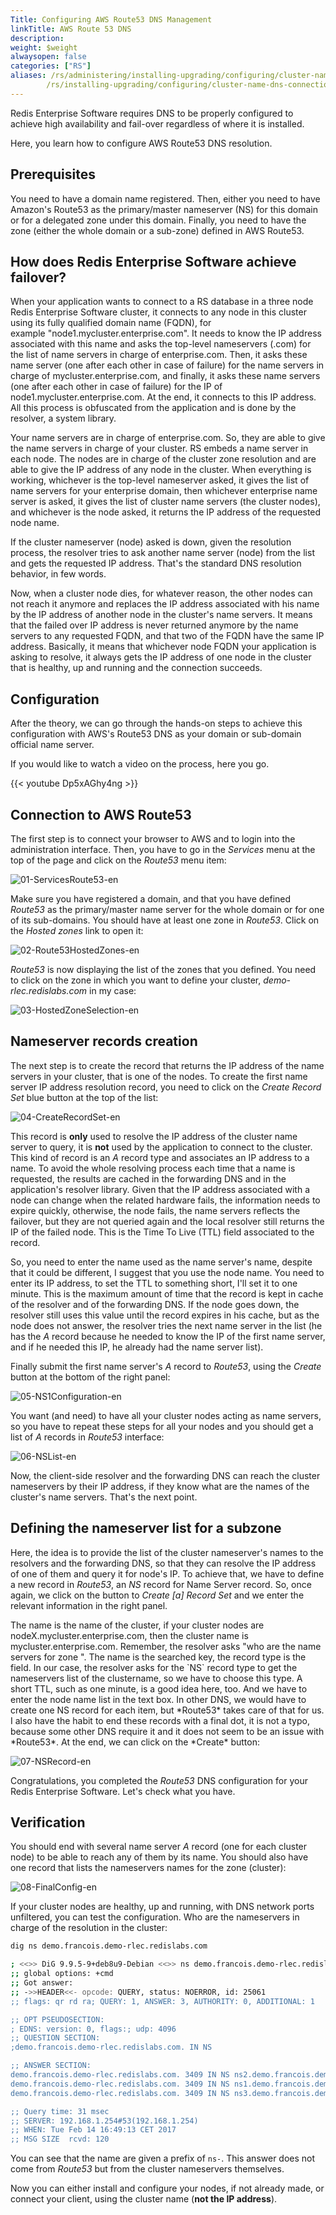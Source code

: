 ```yaml
---
Title: Configuring AWS Route53 DNS Management
linkTitle: AWS Route 53 DNS
description:
weight: $weight
alwaysopen: false
categories: ["RS"]
aliases: /rs/administering/installing-upgrading/configuring/cluster-name-dns-connection-management/configuring-aws-route53-dns-redis-enterprise
        /rs/installing-upgrading/configuring/cluster-name-dns-connection-management/configuring-aws-route53-dns-redis-enterprise/
---
```

Redis Enterprise Software requires DNS to be properly configured to
achieve high availability and fail-over regardless of where it is
installed. 

Here, you learn how to configure AWS Route53 DNS resolution.

## Prerequisites

You need to have a domain name registered. Then, either you need to have
Amazon's Route53 as the primary/master nameserver (NS) for this domain
or for a delegated zone under this domain. Finally, you need to have the
zone (either the whole domain or a sub-zone) defined in AWS Route53.

## How does Redis Enterprise Software achieve failover?

When your application wants to connect to a RS database in a three node
Redis Enterprise Software cluster, it connects to any node
in this cluster using its fully qualified domain name (FQDN), for
example "node1.mycluster.enterprise.com". It needs to know the IP address
associated with this name and asks the top-level nameservers (.com) for
the list of name servers in charge of enterprise.com. Then, it asks
these name server (one after each other in case of failure) for the name
servers in charge of mycluster.enterprise.com, and finally, it asks
these name servers (one after each other in case of failure) for the IP
of node1.mycluster.enterprise.com. At the end, it connects to this IP
address. All this process is obfuscated from the application and is done
by the resolver, a system library.

Your name servers are in charge of enterprise.com. So, they are able to
give the name servers in charge of your cluster. RS embeds a name server
in each node. The nodes are in charge of the cluster zone resolution and
are able to give the IP address of any node in the cluster. When
everything is working, whichever is the top-level nameserver asked, it
gives the list of name servers for your enterprise domain, then
whichever enterprise name server is asked, it gives the list of cluster
name servers (the cluster nodes), and whichever is the node asked, it
returns the IP address of the requested node name.

If the cluster nameserver (node) asked is down, given the resolution
process, the resolver tries to ask another name server (node) from
the list and gets the requested IP address. That's the standard DNS
resolution behavior, in few words.

Now, when a cluster node dies, for whatever reason, the other nodes can
not reach it anymore and replaces the IP address associated with his
name by the IP address of another node in the cluster's name servers. It
means that the failed over IP address is never returned anymore by
the name servers to any requested FQDN, and that two of the FQDN
have the same IP address. Basically, it means that whichever node FQDN
your application is asking to resolve, it always gets the IP address
of one node in the cluster that is healthy, up and running and the
connection succeeds.

## Configuration

After the theory, we can go through the hands-on steps to achieve this
configuration with AWS's Route53 DNS as your domain or sub-domain
official name server.

If you would like to watch a video on the process, here you go.

{{< youtube Dp5xAGhy4ng >}}

## Connection to AWS Route53

The first step is to connect your browser to AWS and to login into the
administration interface. Then, you have to go in the *Services* menu at
the top of the page and click on the *Route53* menu item:

![01-ServicesRoute53-en](/images/rs/01-ServicesRoute53-en.png)

Make sure you have registered a domain, and that you have defined *Route53* as the primary/master name server for the whole domain
or for one of its sub-domains. You should have at least one zone in
*Route53*. Click on the *Hosted zones* link to open it:

![02-Route53HostedZones-en](/images/rs/02-Route53HostedZones-en.png)

*Route53* is now displaying the list of the zones that you defined. You
need to click on the zone in which you want to define your cluster,
*demo-rlec.redislabs.com* in my case:

![03-HostedZoneSelection-en](/images/rs/03-HostedZoneSelection-en.png)

## Nameserver records creation

The next step is to create the record that returns the IP address of
the name servers in your cluster, that is one of the nodes. To create
the first name server IP address resolution record, you need to click on
the *Create Record Set* blue button at the top of the list:

![04-CreateRecordSet-en](/images/rs/04-CreateRecordSet-en.png)

This record is **only** used to resolve the IP address of the
cluster name server to query, it is **not** used by the application to
connect to the cluster. This kind of record is an *A* record type and
associates an IP address to a name. To avoid the whole resolving process
each time that a name is requested, the results are cached in the
forwarding DNS and in the application's resolver library. Given that the
IP address associated with a node can change when the related hardware
fails, the information needs to expire quickly, otherwise, the node
fails, the name servers reflects the failover, but they are not queried
again and the local resolver still returns the IP of the failed node.
This is the Time To Live (TTL) field associated to the record.

So, you need to enter the name used as the name server's name, despite
that it could be different, I suggest that you use the node name. You
need to enter its IP address, to set the TTL to something short, I'll
set it to one minute. This is the maximum amount of time that the record
is kept in cache of the resolver and of the forwarding DNS. If the
node goes down, the resolver still uses this value until the record
expires in his cache, but as the node does not answer, the resolver
tries the next name server in the list (he has the *A* record because he
needed to know the IP of the first name server, and if he needed this
IP, he already had the name server list).

Finally submit the first name server's *A* record to *Route53*, using
the *Create* button at the bottom of the right panel:

![05-NS1Configuration-en](/images/rs/05-NS1Configuration-en.png)

You want (and need) to have all your cluster nodes acting as name
servers, so you have to repeat these steps for all your nodes and you
should get a list of *A* records in *Route53* interface:

![06-NSList-en](/images/rs/06-NSList-en.png)

Now, the client-side resolver and the forwarding DNS can reach the
cluster nameservers by their IP address, if they know what are the names
of the cluster's name servers. That's the next point.

## Defining the nameserver list for a subzone

Here, the idea is to provide the list of the cluster nameserver's names
to the resolvers and the forwarding DNS, so that they can
resolve the IP address of one of them and query it for node's IP. To
achieve that, we have to define a new record in *Route53*, an *NS*
record for Name Server record. So, once again, we click on the
button to *Create \[a\] Record Set* and we enter the relevant
information in the right panel.

The name is the name of the cluster, if your cluster nodes are
nodeX.mycluster.enterprise.com, then the cluster name is
mycluster.enterprise.com. Remember, the resolver asks "who are the
name servers for zone ". The name is the searched key, the record type
is the field. In our case, the resolver asks for the \`NS\` record
type to get the nameservers list of the clustername, so we have to
choose this type. A short TTL, such as one minute, is a good idea here,
too. And we have to enter the node name list in the text box. In other
DNS, we would have to create one NS record for each item, but
\*Route53\* takes care of that for us. I also have the habit to end
these records with a final dot, it is not a typo, because some other DNS
require it and it does not seem to be an issue with \*Route53\*. At the
end, we can click on the \*Create\* button:

![07-NSRecord-en](/images/rs/07-NSRecord-en.png)

Congratulations, you completed the *Route53* DNS configuration for your
Redis Enterprise Software. Let's check what you have.

## Verification

You should end with several name server *A* record (one for each cluster
node) to be able to reach any of them by its name. You should also have
one record that lists the nameservers names for the zone (cluster):

![08-FinalConfig-en](/images/rs/08-FinalConfig-en.png)

If your cluster nodes are healthy, up and running, with DNS network
ports unfiltered, you can test the configuration. Who are the
nameservers in charge of the resolution in the cluster:

```sh
dig ns demo.francois.demo-rlec.redislabs.com

; <<>> DiG 9.9.5-9+deb8u9-Debian <<>> ns demo.francois.demo-rlec.redislabs.com
;; global options: +cmd
;; Got answer:
;; ->>HEADER<<- opcode: QUERY, status: NOERROR, id: 25061
;; flags: qr rd ra; QUERY: 1, ANSWER: 3, AUTHORITY: 0, ADDITIONAL: 1

;; OPT PSEUDOSECTION:
; EDNS: version: 0, flags:; udp: 4096
;; QUESTION SECTION:
;demo.francois.demo-rlec.redislabs.com. IN NS

;; ANSWER SECTION:
demo.francois.demo-rlec.redislabs.com. 3409 IN NS ns2.demo.francois.demo-rlec.redislabs.com.
demo.francois.demo-rlec.redislabs.com. 3409 IN NS ns1.demo.francois.demo-rlec.redislabs.com.
demo.francois.demo-rlec.redislabs.com. 3409 IN NS ns3.demo.francois.demo-rlec.redislabs.com.

;; Query time: 31 msec
;; SERVER: 192.168.1.254#53(192.168.1.254)
;; WHEN: Tue Feb 14 16:49:13 CET 2017
;; MSG SIZE  rcvd: 120
```

You can see that the name are given a prefix of `ns-`. This answer does not come
from *Route53* but from the cluster nameservers themselves.

Now you can either install and configure your nodes, if not already
made, or connect your client, using the cluster name (**not the IP
address**).
